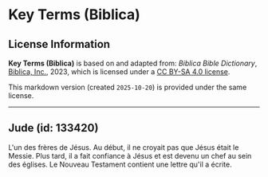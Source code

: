 # Key Terms (Biblica)

## License Information

**Key Terms (Biblica)** is based on and adapted from: _Biblica Bible Dictionary_, [Biblica, Inc.](https://www.biblica.com/), 2023, which is licensed under a [CC BY-SA 4.0 license](https://creativecommons.org/licenses/by-sa/4.0/legalcode.en).

This markdown version (created `2025-10-20`) is provided under the same license.



--------------------------------

## Jude (id: 133420)

L'un des frères de Jésus. Au début, il ne croyait pas que Jésus était le Messie. Plus tard, il a fait confiance à Jésus et est devenu un chef au sein des églises. Le Nouveau Testament contient une lettre qu'il a écrite.


